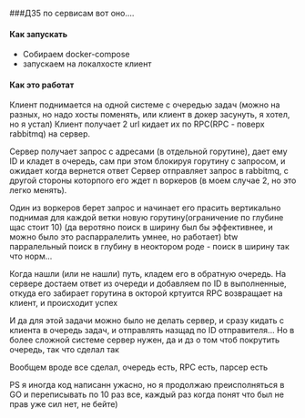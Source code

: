 ###ДЗ5 по сервисам вот оно....

#### Как запускать
* Собираем docker-compose
* запускаем на локалхосте клиент

#### Как это работат

Клиент поднимается на одной системе с очередью задач (можно на разных, но надо хосты поменять, или клиент в докер засунуть, я хотел, но я устал)
Клиент получает 2 url кидает их по RPC(RPC - поверх rabbitmq) на сервер.

Cервер получает запрос с адресами (в отдельной горутине), дает ему ID и кладет в очередь, сам при этом блокируя горутину с запросом, и ожидает когда вернется ответ
Сервер отправляет запрос в rabbitmq, с другой стороны которпого его ждет n воркеров (в моем случае 2, но это легко менять).

Один из воркеров берет запрос и начинает его прасить вертикально поднимая для каждой ветки новую горутину(ограничение по глубине щас стоит 10) (да веротяно поиск в ширину был бы эффективнее, и можно было это распарралелить умнее, но работает)
btw парралельный поиск в глубину в неоктором роде - поиск в ширину так что норм...

Когда нашли (или не нашли) путь, кладем его в обратную очередь.
На сервере достаем ответ из очереди и добавляем по ID в выполненные, откуда его забирает горутина в окторой кртуится RPC возвращает на клиент, и происходит успех

И да для этой задачи можно было не делать сервер, и сразу кидать с клиента в очередь задач, и отправлять назщад по ID отправителя... Но в более сложной системе сервер нужен, да и дз о том чтоб покрутить очередь, так что сделал так


Вообщем вроде все сделал, очередь есть, RPC есть, парсер есть


PS я иногда код написанн ужасно, но я продолжаю преисполняться в GO и переписывать по 10 раз все, каждый раз когда понят что был не прав уже сил нет, не бейте)
